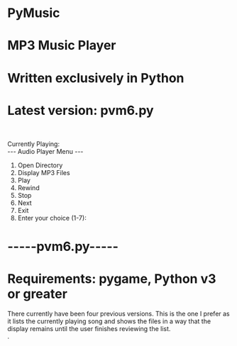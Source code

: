 # PyMusic<br>
# MP3 Music Player<br>
# Written exclusively in Python <br>
# Latest version: pvm6.py <br>

<br>

Currently Playing: <br>
--- Audio Player Menu ---<br>
1. Open Directory<br>
2. Display MP3 Files<br>
3. Play<br>
4. Rewind<br>
5. Stop<br>
6. Next<br>
0. Exit<br>
8. Enter your choice (1-7): <br>
# -----pvm6.py-----<br>
# Requirements: pygame,  Python v3 or greater<br>
There currently have been four previous versions. This is the one I prefer as it lists the currently playing song and shows the files in a way that the display remains until the user finishes reviewing the list.<br>
.
